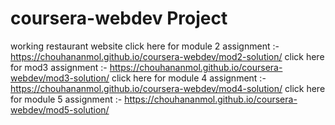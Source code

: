 # coursera-webdev Project
working restaurant website 
click here for module 2 assignment :- https://chouhananmol.github.io/coursera-webdev/mod2-solution/
 click here for mod3 assignment :- https://chouhananmol.github.io/coursera-webdev/mod3-solution/
 click here for module 4 assignment :- https://chouhananmol.github.io/coursera-webdev/mod4-solution/
 click here for module 5 assignment :- https://chouhananmol.github.io/coursera-webdev/mod5-solution/
